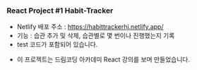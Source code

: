 ### React Project #1 Habit-Tracker

- Netlify 배포 주소 : https://habittrackerhj.netlify.app/
- 기능 : 습관 추가 및 삭제, 습관별로 몇 번이나 진행했는지 기록
- test 코드가 포함되어 있습니다.

* 이 프로젝트는 드림코딩 아카데미 React 강의를 보며 만들었습니다.
